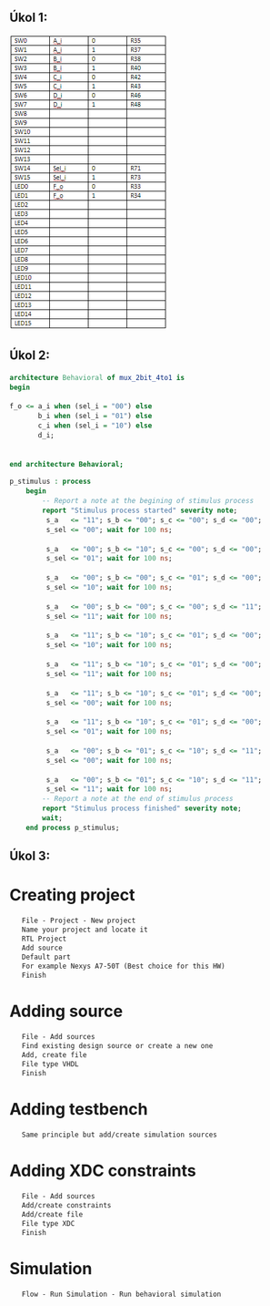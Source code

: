## Úkol 1:

![function](Images/ukol1.PNG)

## Úkol 2:
```vhdl
architecture Behavioral of mux_2bit_4to1 is
begin

f_o <= a_i when (sel_i = "00") else
       b_i when (sel_i = "01") else
       c_i when (sel_i = "10") else
       d_i;  


end architecture Behavioral;
```

```vhdl
p_stimulus : process
    begin
        -- Report a note at the begining of stimulus process
        report "Stimulus process started" severity note;
         s_a   <= "11"; s_b <= "00"; s_c <= "00"; s_d <= "00";
         s_sel <= "00"; wait for 100 ns;
         
         s_a   <= "00"; s_b <= "10"; s_c <= "00"; s_d <= "00";
         s_sel <= "01"; wait for 100 ns;
         
         s_a   <= "00"; s_b <= "00"; s_c <= "01"; s_d <= "00";
         s_sel <= "10"; wait for 100 ns;
         
         s_a   <= "00"; s_b <= "00"; s_c <= "00"; s_d <= "11";
         s_sel <= "11"; wait for 100 ns;
         
         s_a   <= "11"; s_b <= "10"; s_c <= "01"; s_d <= "00";
         s_sel <= "10"; wait for 100 ns;
         
         s_a   <= "11"; s_b <= "10"; s_c <= "01"; s_d <= "00";
         s_sel <= "11"; wait for 100 ns;
         
         s_a   <= "11"; s_b <= "10"; s_c <= "01"; s_d <= "00";
         s_sel <= "00"; wait for 100 ns;
         
         s_a   <= "11"; s_b <= "10"; s_c <= "01"; s_d <= "00";
         s_sel <= "01"; wait for 100 ns;
         
         s_a   <= "00"; s_b <= "01"; s_c <= "10"; s_d <= "11";
         s_sel <= "00"; wait for 100 ns;
         
         s_a   <= "00"; s_b <= "01"; s_c <= "10"; s_d <= "11";
         s_sel <= "11"; wait for 100 ns;
        -- Report a note at the end of stimulus process
        report "Stimulus process finished" severity note;
        wait;
    end process p_stimulus;
```

## Úkol 3:

# Creating project
       File - Project - New project
       Name your project and locate it
       RTL Project
       Add source
       Default part
       For example Nexys A7-50T (Best choice for this HW)
       Finish
 # Adding source 
       File - Add sources
       Find existing design source or create a new one
       Add, create file
       File type VHDL
       Finish
 # Adding testbench
       Same principle but add/create simulation sources
 # Adding XDC constraints 
       File - Add sources
       Add/create constraints
       Add/create file
       File type XDC
       Finish
 # Simulation
       Flow - Run Simulation - Run behavioral simulation
       
